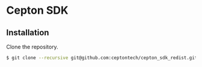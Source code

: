 Cepton SDK
==========

## Installation

Clone the repository.

```sh
$ git clone --recursive git@github.com:ceptontech/cepton_sdk_redist.git
```